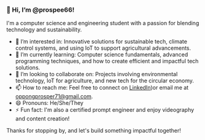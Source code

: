 ### 👋 Hi, I’m @prospee66!

I'm a computer science and engineering student with a passion for blending technology and sustainability. 

- 👀 I’m interested in: Innovative solutions for sustainable tech, climate control systems, and using IoT to support agricultural advancements.
- 🌱 I’m currently learning: Computer science fundamentals, advanced programming techniques, and how to create efficient and impactful tech solutions.
- 💞️ I’m looking to collaborate on: Projects involving environmental technology, IoT for agriculture, and new tech for the circular economy.
- 📫 How to reach me: Feel free to connect on [LinkedIn](https://www.linkedin.com/in/prosper-oppong))or email me at oppongprosper71@gmail.com.
- 😄 Pronouns: He/She/They
- ⚡ Fun fact: I'm also a certified prompt engineer and enjoy videography and content creation!

Thanks for stopping by, and let's build something impactful together!
